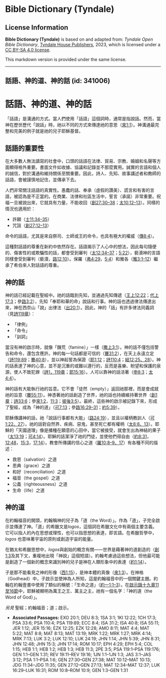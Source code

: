 # Bible Dictionary (Tyndale)

## License Information

**Bible Dictionary (Tyndale)** is based on and adapted from: _Tyndale Open Bible Dictionary_, [Tyndale House Publishers](https://tyndaleopenresources.com/), 2023, which is licensed under a [CC BY-SA 4.0 license](https://creativecommons.org/licenses/by-sa/4.0/legalcode.en).

This markdown version is provided under the same license.



--------------------------------

## 話語、神的道、神的話 (id: 341006)

話語、神的道、神的話
==========

「話語」是溝通的方式。當人們使用「話語」這個詞時，通常是指說話。然而，當神在歷世歷代「說話」時，祂以不同的方式來傳達祂的意思（[來1:1](https://ref.ly/Heb1:1)）。神溝通最完整和完美的例子就是祂的兒子耶穌基督。

話語的重要性
------

在大多數人無法讀寫的社會中，口頭的話語在法律、貿易、宗教、婚姻和名聲等方面顯得格外重要。書面文件如收據、協議和記錄並不那麼實用。誠實的言語和個人的誠信，對於溝通和維持關係至關重要。因此，詩人、先知、故事講述者和教師的話語，會被謹慎地記住，並傳承下去。

人們非常關注話語的真實性。愚蠢的話、奉承（虛假的讚美）、謊言和有害的言語，被認為是不正當的。在商業、法律和社區生活中，誓言（承諾）非常重要。祝福一旦被說出來，它就具有力量，不能收回（[創27:30–38](https://ref.ly/Gen27:30-Gen27:38)；[太10:12–13](https://ref.ly/Matt10:12-Matt10:13)）。同樣的情況也適用於：

* 許願（[士11:34–35](https://ref.ly/Judg11:34-Judg11:35)）
* 咒詛（[創27:12–13](https://ref.ly/Gen27:12-Gen27:13)）

命令的話語，尤其是來自祭司、士師或王的命令，也具有極大的權威（[傳8:4](https://ref.ly/Eccl8:4)）。

這種對話語的尊重在新約中依然存在。話語揭示了人心中的想法，因此每句隨便的、傷害性的或欺騙性的話，都會受到審判（[太12:34–37](https://ref.ly/Matt12:34-Matt12:37)；[5:22](https://ref.ly/Matt5:22)），褻瀆神的言語同樣會受到審判（褻瀆，[路12:10](https://ref.ly/Luke12:10)）。保羅（[弗4:29](https://ref.ly/Eph4:29)，[5:4](https://ref.ly/Eph5:4)）和雅各（[雅3:1–12](https://ref.ly/Jas3:1-Jas3:12)）繼承了希伯來人對話語的尊重。

神的話
---

神的話已經記載在聖經中。祂的話臨到先知，並通過先知傳遞（[王上12:22](https://ref.ly/1Kgs12:22)；[代上17:3](https://ref.ly/1Chr17:3)；參[路3:2](https://ref.ly/Luke3:2)），先知「奉耶和華的命」說話和行事。神的話也透過律法傳達出來，神在西奈山「說」出律法（[出20:1](https://ref.ly/Exod20:1)）。因此，神的「話」有許多律法同義詞（見[詩119章](https://ref.ly/Ps119:1-Ps119:176)）：

* 「律例」
* 「命令」
* 「訓詞」

當沒有神的啟示時，就像「饑荒（famine）」一樣（[撒上3:1](https://ref.ly/1Sam3:1)）。神的話不僅包括警告和命令，還包含應許。神的每一句話都是可信的（[賽31:2](https://ref.ly/Isa31:2)），在天上永遠立定（[詩119:89](https://ref.ly/Ps119:89)；[賽40:8](https://ref.ly/Isa40:8)），並以神起誓為保證（[耶1:12](https://ref.ly/Jer1:12)；[詩110:4](https://ref.ly/Ps110:4)；[結12:25、28](https://ref.ly/Ezek12:25,Ezek12:28)）。神的話表達了神的心意，並不是沉重的或難以遵行的，反而是喜樂、盼望和保護的泉源，使人不致犯罪（[詩1，](https://ref.ly/Ps1:1-Ps1:6)[119章](https://ref.ly/Ps119:1-Ps119:176)；[耶15:16](https://ref.ly/Jer15:16)）。人可以靠神的話活著（[申8:3](https://ref.ly/Deut8:3)；[太4:4](https://ref.ly/Matt4:4)）。

神的話有大能執行祂的旨意。它不會「徒然（empty）」返回祂那裡，而是會成就祂的旨意（[賽55:11](https://ref.ly/Isa55:11)）。神憑著祂的話創造了世界，祂的話也持續維持著世界（[創1章](https://ref.ly/Gen1:1-Gen1:31)；[詩33:6](https://ref.ly/Ps33:6)；參[來1:2](https://ref.ly/Heb1:2)，[11:3](https://ref.ly/Heb11:3)；[彼後3:5](https://ref.ly/2Pet3:5)）。最終，這些神的啟示被記錄下來，形成了聖經，成為「神的道」（[可7:13](https://ref.ly/Mark7:13)；參[路16:29–31](https://ref.ly/Luke16:29-Luke16:31)；[約5:39](https://ref.ly/John5:39)）。

耶穌傳講神的話，祂「說話行事都有大能」（[路24:19](https://ref.ly/Luke24:19)），並且以權柄教訓人（[可1:22、27](https://ref.ly/Mark1:22,Mark1:27)）。祂的話對自然界、疾病、惡鬼，甚至死亡都有權柄（[太8:8、13](https://ref.ly/Matt8:8,Matt8:13)）。耶穌的「天國道理」像是播種在願意的心田中，當它被接受，就會生出為神結的果子（[太13:19](https://ref.ly/Matt13:19)；[可4:14](https://ref.ly/Mark4:14)）。耶穌的話潔淨了祂的門徒，並使他們得自由（[約8:31](https://ref.ly/John8:31)，[12:48](https://ref.ly/John12:48)，[15:3](https://ref.ly/John15:3)，[17:14](https://ref.ly/John17:14)）。教會所傳講的信心之道（[羅10:8](https://ref.ly/Rom10:8-Rom10:9,Rom10:17)[–](https://ref.ly/Rom10:8-Rom10:9)[9、17](https://ref.ly/Rom10:8-Rom10:9,Rom10:17)）有各種不同的描述：

* 救恩（salvation）之道
* 恩典（grace）之道
* 和好（reconciliation）之道
* 福音（the gospel）之道
* 公義（righteousness）之道
* 生命（life）之道

神的道
---

在約翰福音的開頭，約翰稱神的兒子為「道（the Word）」。作為「道」，子完全啟示並傳達了神。「道」的希臘文是*logos*，這個詞在希臘文化中有兩個主要含義。它可以指人的內在思想或理性，也可以指思想的表達，即言語。在希臘哲學中，*logos* 也意味著宇宙的原則或創造宇宙的能量。

在猶太和希臘思想中，*logos*與創始的概念有關——世界是藉著神的道創造的（[創1:3](https://ref.ly/Gen1:3-Gen1:31)及其下文，重複地出現「神說」這個短語）。約翰考慮過這些想法，但他最可能是創造了一個新的概念來識別神的兒子是神在人類形象中的表達（[約1:14](https://ref.ly/John1:14)）。

子是那不能看見之神的形像（[西1:15](https://ref.ly/Col1:15)），是神本體的真像（[來1:3](https://ref.ly/Heb1:3)）。在神格（Godhead）中，子啟示並使神為人所知，這是約翰福音中的一個關鍵主題。約翰在約翰壹書中使用了類似的稱號：「生命之道」（[約一1:1–3](https://ref.ly/1John1:1-1John1:3)）。在[啟示錄十九章11至16節](https://ref.ly/Rev19:11-Rev19:16)中，耶穌被顯明為萬王之王、萬主之主，祂有一個名字：「神的道（the Word of God）」。

*另見* 聖經；約翰福音；道；啟示。

* **Associated Passages:** EXO 20:1; DEU 8:3; 1SA 3:1; 1KI 12:22; 1CH 17:3; PSA 33:6; PSA 110:4; PSA 119:89; ECC 8:4; ISA 31:2; ISA 40:8; ISA 55:11; JER 1:12; JER 15:16; EZK 12:25; EZK 12:28; AMO 8:11; MAT 4:4; MAT 5:22; MAT 8:8; MAT 8:13; MAT 13:19; MRK 1:22; MRK 1:27; MRK 4:14; MRK 7:13; LUK 3:2; LUK 12:10; LUK 24:19; JHN 1:14; JHN 5:39; JHN 8:31; JHN 12:48; JHN 15:3; JHN 17:14; ROM 10:17; EPH 4:29; EPH 5:4; COL 1:15; HEB 1:1; HEB 1:2; HEB 1:3; HEB 11:3; 2PE 3:5; PSA 119:1–PSA 119:176; GEN 1:1–GEN 1:31; REV 19:11–REV 19:16; 1JN 1:1–1JN 1:3; JAS 3:1–JAS 3:12; PSA 1:1–PSA 1:6; GEN 27:30–GEN 27:38; MAT 10:12–MAT 10:13; JDG 11:34–JDG 11:35; GEN 27:12–GEN 27:13; MAT 12:34–MAT 12:37; LUK 16:29–LUK 16:31; ROM 10:8–ROM 10:9; GEN 1:3–GEN 1:31

